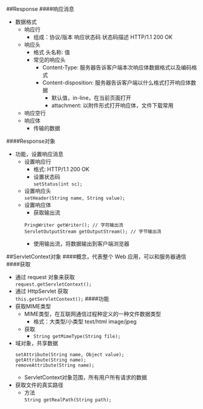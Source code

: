 ##Response
####响应消息
* 数据格式
    - 响应行
        - 组成：协议/版本 响应状态码 状态码描述 HTTP/1.1 200 OK
    - 响应头
        - 格式 头名称: 值
        - 常见的响应头
            - Content-Type: 服务器告诉客户端本次响应体数据格式以及编码格式
            - Content-disposition: 服务器告诉客户端以什么格式打开响应体数据
                - 默认值，in-line，在当前页面打开
                - attachment: 以附件形式打开响应体，文件下载常用
    - 响应空行
    - 响应体
        - 传输的数据

####Response对象
* 功能，设置响应消息
    - 设置响应行
        - 格式: HTTP/1.1 200 OK 
        - 设置状态码  
        `setStatus(int sc);`
    - 设置响应头  
        `setHeader(String name, String value);`
    - 设置响应体
        - 获取输出流
        ```
        PringWriter getWriter(); // 字符输出流
        ServletOutputStream getOutputStream(); // 字节输出流
        ```
        - 使用输出流，将数据输出到客户端浏览器
        
##ServletContext对象
####概念，代表整个 Web 应用，可以和服务器通信
####获取
* 通过 request 对象来获取  
`request.getServletContext();`
* 通过 HttpServlet 获取  
`this.getServletContext();`
####功能
* 获取MIME类型
    - MIME类型，在互联网通信过程种定义的一种文件数据类型
        - 格式：大类型/小类型 text/html image/jpeg
    - 获取  
        - `String getMimeType(String file);`
* 域对象，共享数据
    ```
    setAttribute(String name, Object value);
    getAttribute(String name);
    removeAttribute(String name);
    ```
    * ServletContext对象范围，所有用户所有请求的数据
* 获取文件的真实路径
    * 方法  
    `String getRealPath(String path);`